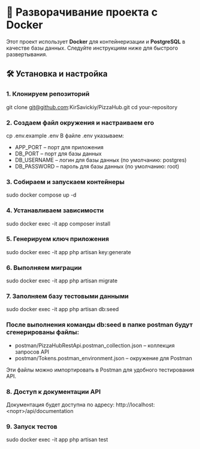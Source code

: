 # 🚀 Разворачивание проекта с Docker

Этот проект использует **Docker** для контейнеризации и **PostgreSQL** в качестве базы данных. Следуйте инструкциям ниже для быстрого развертывания.

## 🛠️ Установка и настройка

### 1. Клонируем репозиторий
git clone git@github.com:KirSavickiy/PizzaHub.git
cd your-repository

### 2. Создаем файл окружения и настраиваем его
cp .env.example .env
В файле .env указываем:
- APP_PORT – порт для приложения
- DB_PORT – порт для базы данных
- DB_USERNAME – логин для базы данных (по умолчанию: postgres)
- DB_PASSWORD – пароль для базы данных (по умолчанию: root)

### 3. Собираем и запускаем контейнеры
sudo docker compose up -d

### 4. Устанавливаем зависимости
sudo docker exec -it app composer install

### 5. Генерируем ключ приложения
sudo docker exec -it app php artisan key:generate

### 6. Выполняем миграции
sudo docker exec -it app php artisan migrate

### 7. Заполняем базу тестовыми данными
sudo docker exec -it app php artisan db:seed

### После выполнения команды db:seed в папке postman будут сгенерированы файлы:
- postman/PizzaHubRestApi.postman_collection.json – коллекция запросов API
- postman/Tokens.postman_environment.json – окружение для Postman

Эти файлы можно импортировать в Postman для удобного тестирования API.

### 8. Доступ к документации API
 Документация будет доступна по адресу:
 http://localhost:<порт>/api/documentation

### 9. Запуск тестов
sudo docker exec -it app php artisan test

